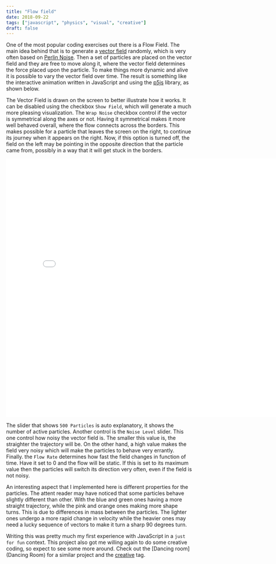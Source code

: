 ```yaml
---
title: "Flow field"
date: 2018-09-22
tags: ["javascript", "physics", "visual", "creative"]
draft: false
---
```


One of the most popular coding exercises out there is a Flow Field. The main idea behind that is
to generate a [vector field](https://en.wikipedia.org/wiki/Vector_field)
randomly, which is very often based on [Perlin Noise](https://en.wikipedia.org/wiki/Perlin_noise).
Then a set of particles are placed on the vector field and they are free to move along it,
where the vector field determines the force placed upon the particle.
To make things more dynamic and alive it is possible to vary the vector field
over time. The result is something like the interactive animation written
in JavaScript and using the [p5js](https://p5js.org/) library, as shown below.

The Vector Field is drawn on the screen to better illustrate how it works. It can be disabled using the
checkbox `Show Field`, which will generate a much more pleasing visualization. The `Wrap Noise` checkbox
control if the vector is symmetrical along the axes or not. Having it symmetrical makes it more well
behaved overall, where the flow connects across the borders. This makes possible for a particle that
leaves the screen on the right, to continue its journey when it appears on the right. Now, if
this option is turned off, the field on the left may be pointing in the opposite direction that
the particle came from, possibly in a way that it will get stuck in the borders.

<iframe class='iframe' src="/flow-net/src/index.html" width="800" height="700" frameBorder="0"></iframe>

The slider that shows `500 Particles` is auto explanatory, it shows the number of active particles.
Another control is the `Noise Level` slider. This one control how noisy the vector field is. The smaller
this value is, the straighter the trajectory will be. On the other hand, a high value makes the
field very noisy which will make the particles to behave very errantly. Finally. the `Flow Rate`
determines how fast the field changes in function of time. Have it set to 0 and the flow will be static.
If this is set to its maximum value then the particles will switch its direction very often, even if
the field is not noisy.

An interesting aspect that I implemented here is different properties for the particles. The attent reader
may have noticed that some particles behave slightly different than other. With the blue and green ones
having a more straight trajectory, while the pink and orange ones making more shape turns. This is due
to differences in mass between the particles. The lighter ones undergo a more rapid change in velocity
while the heavier ones may need a lucky sequence of vectors to make it turn a sharp 90 degrees turn.

Writing this was pretty much my first experience with JavaScript in a `just for fun` context.
This project also got me willing again to do some creative coding, so expect to see some more around.
Check out the [Dancing room](Dancing Room) for a similar project and the
[creative](http://localhost:1313/tags/creative) tag.
